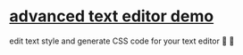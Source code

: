 # [advanced text editor demo](https://code.sololearn.com/W4fjWZu9z7Nf/#html)
edit text style and generate CSS code for your text editor :pencil: :notebook:
